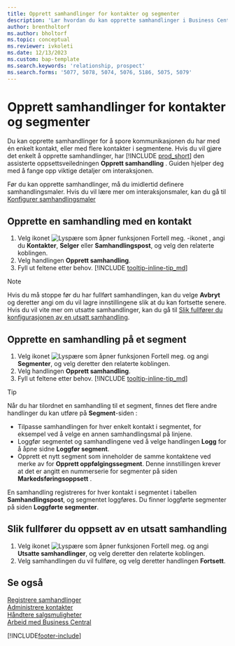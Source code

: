 ```yaml
---
title: Opprett samhandlinger for kontakter og segmenter
description: 'Lær hvordan du kan opprette samhandlinger i Business Central for kommunikasjon du har med kontaktene og segmentene, for eksempel direktereklame.'
author: brentholtorf
ms.author: bholtorf
ms.topic: conceptual
ms.reviewer: ivkoleti
ms.date: 12/13/2023
ms.custom: bap-template
ms.search.keywords: 'relationship, prospect'
ms.search.forms: '5077, 5078, 5074, 5076, 5186, 5075, 5079'
---
```

# <a name="create-interactions-on-contacts-and-segments"></a>Opprett samhandlinger for kontakter og segmenter

Du kan opprette samhandlinger for å spore kommunikasjonen du har med én enkelt kontakt, eller med flere kontakter i segmentene. Hvis du vil gjøre det enkelt å opprette samhandlinger, har [!INCLUDE [prod_short](includes/prod_short.md)] den assisterte oppsettsveiledningen **Opprett samhandling** . Guiden hjelper deg med å fange opp viktige detaljer om interaksjonen.

Før du kan opprette samhandlinger, må du imidlertid definere samhandlingsmaler. Hvis du vil lære mer om interaksjonsmaler, kan du gå til [Konfigurer samhandlingsmaler](marketing-interactions.md)

## <a name="to-create-an-interaction-with-a-contact"></a>Opprette en samhandling med en kontakt

1. Velg ikonet ![Lyspære som åpner funksjonen Fortell meg.](media/ui-search/search_small.png "Fortell hva du vil gjøre") -ikonet , angi du **Kontakter**, **Selger** eller **Samhandlingspost**, og velg den relaterte koblingen.
2. Velg handlingen **Opprett samhandling**.
3. Fyll ut feltene etter behov. [!INCLUDE [tooltip-inline-tip_md](includes/tooltip-inline-tip_md.md)]

> [!NOTE]  
> Hvis du må stoppe før du har fullført samhandlingen, kan du velge **Avbryt** og deretter angi om du vil lagre innstillingene slik at du kan fortsette senere. Hvis du vil vite mer om utsatte samhandlinger, kan du gå til [Slik fullfører du konfigurasjonen av en utsatt samhandling](#to-finish-setting-up-a-postponed-interaction).

## <a name="to-create-an-interaction-on-a-segment"></a>Opprette en samhandling på et segment

1. Velg ikonet ![Lyspære som åpner funksjonen Fortell meg.](media/ui-search/search_small.png "Fortell hva du vil gjøre") og angi **Segmenter**, og velg deretter den relaterte koblingen.
2. Velg handlingen **Opprett samhandling**.
3. Fyll ut feltene etter behov. [!INCLUDE [tooltip-inline-tip_md](includes/tooltip-inline-tip_md.md)]

> [!TIP]
> Når du har tilordnet en samhandling til et segment, finnes det flere andre handlinger du kan utføre på **Segment**-siden :
>
> * Tilpasse samhandlingen for hver enkelt kontakt i segmentet, for eksempel ved å velge en annen samhandlingsmal på linjene.  
>* Loggfør segmentet og samhandlingene ved å velge handlingen **Logg** for å åpne sidne **Loggfør segment**.
> * Opprett et nytt segment som inneholder de samme kontaktene ved merke av for **Opprett oppfølgingssegment**. Denne innstillingen krever at det er angitt en nummerserie for segmenter på siden **Markedsføringsoppsett** .

En samhandling registreres for hver kontakt i segmentet i tabellen **Samhandlingspost**, og segmentet loggføres. Du finner loggførte segmenter på siden **Loggførte segmenter**.

## <a name="to-finish-setting-up-a-postponed-interaction"></a>Slik fullfører du oppsett av en utsatt samhandling

1. Velg ikonet ![Lyspære som åpner funksjonen Fortell meg.](media/ui-search/search_small.png "Fortell hva du vil gjøre") og angi **Utsatte samhandlinger**, og velg deretter den relaterte koblingen.
2. Velg samhandlingen du vil fullføre, og velg deretter handlingen **Fortsett**.

## <a name="see-also"></a>Se også

[Registrere samhandlinger](marketing-interactions.md)  
[Administrere kontakter](marketing-contacts.md)  
[Håndtere salgsmuligheter](marketing-manage-sales-opportunities.md)  
[Arbeid med Business Central](ui-work-product.md)

[!INCLUDE[footer-include](includes/footer-banner.md)]
